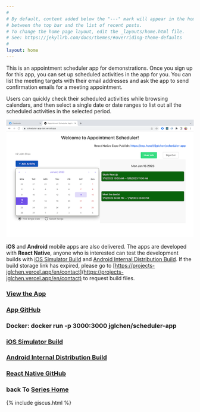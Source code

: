 ```yaml
---
#
# By default, content added below the "---" mark will appear in the home page
# between the top bar and the list of recent posts.
# To change the home page layout, edit the _layouts/home.html file.
# See: https://jekyllrb.com/docs/themes/#overriding-theme-defaults
#
layout: home
---
```


This is an appointment scheduler app for demonstrations. Once you sign up for this app, you can set up scheduled activities in the app for you. You can list the meeting targets with their email addresses and ask the app to send confirmation emails for a meeting appointment.

Users can quickly check their scheduled activities while browsing calendars, and then select a single date or date ranges to list out all the scheduled activities in the selected period.

[![scheduler-app-screenshot](/images/scheduler-app-screenshot.png)](https://scheduler-app-ten.vercel.app)

**iOS** and **Android** mobile apps are also delivered. The apps are developed with **React Native**, anyone who is interested can test the development builds with [iOS Simulator Build](https://expo.dev/accounts/jglchen/projects/scheduler-app/builds/b893e49f-c0ba-4681-bbb7-a6a31f3cbeb6) and [Android Internal Distribution Build](https://expo.dev/accounts/jglchen/projects/scheduler-app/builds/3315b912-f965-4e99-96a1-b394bb2dc4f7). If the build storage link has expired, please go to [https://projects-jglchen.vercel.app/en/contact](https://projects-jglchen.vercel.app/en/contact) to request build files.


### [View the App](https://scheduler-app-ten.vercel.app)
### [App GitHub](https://github.com/jglchen/scheduler-app)
### Docker: docker run -p 3000:3000 jglchen/scheduler-app
### [iOS Simulator Build](https://expo.dev/accounts/jglchen/projects/scheduler-app/builds/b893e49f-c0ba-4681-bbb7-a6a31f3cbeb6)
### [Android Internal Distribution Build](https://expo.dev/accounts/jglchen/projects/scheduler-app/builds/3315b912-f965-4e99-96a1-b394bb2dc4f7)
### [React Native GitHub](https://github.com/jglchen/react-native-scheduler-app)
### back To [Series Home](https://jglchen.github.io/)

{% include giscus.html %}
